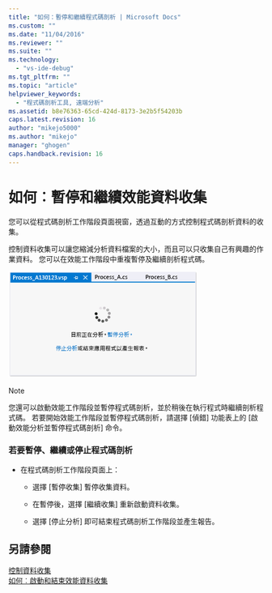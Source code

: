 ```yaml
---
title: "如何：暫停和繼續程式碼剖析 | Microsoft Docs"
ms.custom: ""
ms.date: "11/04/2016"
ms.reviewer: ""
ms.suite: ""
ms.technology: 
  - "vs-ide-debug"
ms.tgt_pltfrm: ""
ms.topic: "article"
helpviewer_keywords: 
  - "程式碼剖析工具, 遠端分析"
ms.assetid: b8e76363-65cd-424d-8173-3e2b5f54203b
caps.latest.revision: 16
author: "mikejo5000"
ms.author: "mikejo"
manager: "ghogen"
caps.handback.revision: 16
---
```

# <a name="how-to-pause-and-resume-performance-data-collection"></a>如何︰暫停和繼續效能資料收集
您可以從程式碼剖析工作階段頁面視窗，透過互動的方式控制程式碼剖析資料的收集。  
  
 控制資料收集可以讓您縮減分析資料檔案的大小，而且可以只收集自己有興趣的作業資料。 您可以在效能工作階段中重複暫停及繼續剖析程式碼。  
  
 ![程式碼剖析工作階段頁面](../profiling/media/prof_profilingsessionpage.png "PROF_ProfilingSessionPage")  
  
> [!NOTE]
>  您還可以啟動效能工作階段並暫停程式碼剖析，並於稍後在執行程式時繼續剖析程式碼。 若要開始效能工作階段並暫停程式碼剖析，請選擇 [偵錯] 功能表上的 [啟動效能分析並暫停程式碼剖析] 命令。  
  
### <a name="to-pause--resume-or-stop-profiling"></a>若要暫停、繼續或停止程式碼剖析  
  
-   在程式碼剖析工作階段頁面上：  
  
    -   選擇 [暫停收集] 暫停收集資料。  
  
    -   在暫停後，選擇 [繼續收集] 重新啟動資料收集。  
  
    -   選擇 [停止分析] 即可結束程式碼剖析工作階段並產生報告。  
  
## <a name="see-also"></a>另請參閱  
 [控制資料收集](../profiling/controlling-data-collection.md)   
 [如何︰啟動和結束效能資料收集](../profiling/how-to-start-and-end-performance-data-collection.md)


<!--HONumber=Feb17_HO4-->


